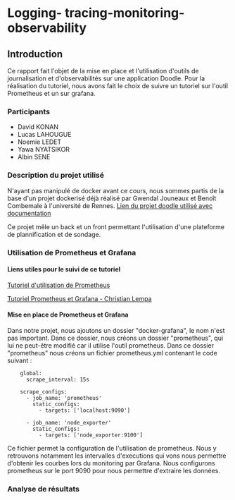 # **Logging- tracing-monitoring-observability**
## Introduction
Ce rapport fait l'objet  de la mise en place et l'utilisation d'outils de journalisation et d'observabilités sur une application Doodle. Pour la réalisation du tutoriel, nous avons fait le choix de suivre un tutoriel sur l'outil Prometheus et un sur grafana.

### Participants
- David KONAN
- Lucas LAHOUGUE
- Noemie LEDET
- Yawa  NYATSIKOR
- Albin SENE

 
### Description du projet utilisé

N'ayant pas manipulé de docker avant ce cours, nous sommes partis de la base d'un projet dockerisé déjà réalisé par Gwendal Jouneaux et Benoît Combemale à l'université de Rennes. 
[Lien du projet doodle utilisé avec documentation](https://github.com/nledet/DevOps)

Ce projet mêle un back et un front permettant l'utilisation d'une plateforme de plannification et de sondage. 

###   Utilisation de Prometheus et Grafana

#### Liens utiles pour le suivi de ce tutoriel
[Tutoriel d'utilisation de Prometheus](https://prometheus.io/docs/prometheus/latest/getting_started/)

[Tutoriel Prometheus et Grafana - Christian Lempa](https://www.youtube.com/watch?v=9TJx7QTrTyo)

#### Mise en place de Prometheus et Grafana
Dans notre projet, nous ajoutons un dossier "docker-grafana", le nom n'est pas important. Dans ce dossier, nous créons un dossier "prometheus", qui lui ne peut-être modifié car il utilise l'outil prometheus. Dans ce dossier "prometheus" nous créons un fichier prometheus.yml contenant le code suivant : 
```
    global:
      scrape_interval: 15s 
    
    scrape_configs:
      - job_name: 'prometheus'
        static_configs:
          - targets: ['localhost:9090']

      - job_name: 'node_exporter'
        static_configs:
          - targets: ['node_exporter:9100']
```
Ce fichier permet la configuration de l'utilisation de prometheus. Nous y retrouvons notamment les intervalles d'executions qui vons nous permettre d'obtenir les courbes lors du monitoring par Grafana. Nous configurons prometheus sur le port 9090 pour nous permettre d'extraire les données. 
### Analyse de résultats





